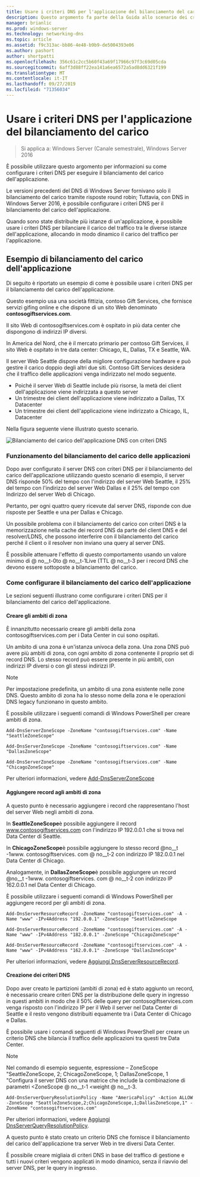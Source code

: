 ```yaml
---
title: Usare i criteri DNS per l'applicazione del bilanciamento del carico
description: Questo argomento fa parte della Guida allo scenario dei criteri DNS per Windows Server 2016
manager: brianlic
ms.prod: windows-server
ms.technology: networking-dns
ms.topic: article
ms.assetid: f9c313ac-bb86-4e48-b9b9-de5004393e06
ms.author: pashort
author: shortpatti
ms.openlocfilehash: 356c61c2cc5b60f43a69f17966c97f3c69d05cda
ms.sourcegitcommit: 6aff3d88ff22ea141a6ea6572a5ad8dd6321f199
ms.translationtype: MT
ms.contentlocale: it-IT
ms.lasthandoff: 09/27/2019
ms.locfileid: "71356034"
---
```

# <a name="use-dns-policy-for-application-load-balancing"></a>Usare i criteri DNS per l'applicazione del bilanciamento del carico

>Si applica a: Windows Server (Canale semestrale), Windows Server 2016

È possibile utilizzare questo argomento per informazioni su come configurare i criteri DNS per eseguire il bilanciamento del carico dell'applicazione.

Le versioni precedenti del DNS di Windows Server fornivano solo il bilanciamento del carico tramite risposte round robin; Tuttavia, con DNS in Windows Server 2016, è possibile configurare i criteri DNS per il bilanciamento del carico dell'applicazione.

Quando sono state distribuite più istanze di un'applicazione, è possibile usare i criteri DNS per bilanciare il carico del traffico tra le diverse istanze dell'applicazione, allocando in modo dinamico il carico del traffico per l'applicazione.

## <a name="example-of-application-load-balancing"></a>Esempio di bilanciamento del carico dell'applicazione

Di seguito è riportato un esempio di come è possibile usare i criteri DNS per il bilanciamento del carico dell'applicazione.

Questo esempio usa una società fittizia, contoso Gift Services, che fornisce servizi gifing online e che dispone di un sito Web denominato **contosogiftservices.com**.

Il sito Web di contosogiftservices.com è ospitato in più data center che dispongono di indirizzi IP diversi.

In America del Nord, che è il mercato primario per contoso Gift Services, il sito Web è ospitato in tre data center: Chicago, IL, Dallas, TX e Seattle, WA.

Il server Web Seattle dispone della migliore configurazione hardware e può gestire il carico doppio degli altri due siti. Contoso Gift Services desidera che il traffico delle applicazioni venga indirizzato nel modo seguente.

- Poiché il server Web di Seattle include più risorse, la metà dei client dell'applicazione viene indirizzata a questo server
- Un trimestre dei client dell'applicazione viene indirizzato a Dallas, TX Datacenter
- Un trimestre dei client dell'applicazione viene indirizzato a Chicago, IL, Datacenter

Nella figura seguente viene illustrato questo scenario.

![Bilanciamento del carico dell'applicazione DNS con criteri DNS](../../media/Dns-App-Lb/dns-app-lb.jpg)


### <a name="how-application-load-balancing-works"></a>Funzionamento del bilanciamento del carico delle applicazioni

Dopo aver configurato il server DNS con criteri DNS per il bilanciamento del carico dell'applicazione utilizzando questo scenario di esempio, il server DNS risponde 50% del tempo con l'indirizzo del server Web Seattle, il 25% del tempo con l'indirizzo del server Web Dallas e il 25% del tempo con Indirizzo del server Web di Chicago.

Pertanto, per ogni quattro query ricevute dal server DNS, risponde con due risposte per Seattle e una per Dallas e Chicago.

Un possibile problema con il bilanciamento del carico con criteri DNS è la memorizzazione nella cache dei record DNS da parte del client DNS e del resolver/LDNS, che possono interferire con il bilanciamento del carico perché il client o il resolver non inviano una query al server DNS.

È possibile attenuare l'effetto di questo comportamento usando un valore minimo di @ no__t-0to @ no__t-1Live \(TTL @ no__t-3 per i record DNS che devono essere sottoposte a bilanciamento del carico.

### <a name="how-to-configure-application-load-balancing"></a>Come configurare il bilanciamento del carico dell'applicazione

Le sezioni seguenti illustrano come configurare i criteri DNS per il bilanciamento del carico dell'applicazione.

#### <a name="create-the-zone-scopes"></a>Creare gli ambiti di zona

È innanzitutto necessario creare gli ambiti della zona contosogiftservices.com per i Data Center in cui sono ospitati.

Un ambito di una zona è un'istanza univoca della zona. Una zona DNS può avere più ambiti di zona, con ogni ambito di zona contenente il proprio set di record DNS. Lo stesso record può essere presente in più ambiti, con indirizzi IP diversi o con gli stessi indirizzi IP.

>[!NOTE]
>Per impostazione predefinita, un ambito di una zona esistente nelle zone DNS. Questo ambito di zona ha lo stesso nome della zona e le operazioni DNS legacy funzionano in questo ambito.

È possibile utilizzare i seguenti comandi di Windows PowerShell per creare ambiti di zona.
    
    Add-DnsServerZoneScope -ZoneName "contosogiftservices.com" -Name "SeattleZoneScope"
    
    Add-DnsServerZoneScope -ZoneName "contosogiftservices.com" -Name "DallasZoneScope"
    
    Add-DnsServerZoneScope -ZoneName "contosogiftservices.com" -Name "ChicagoZoneScope"

Per ulteriori informazioni, vedere [Add-DnsServerZoneScope](https://docs.microsoft.com/powershell/module/dnsserver/add-dnsserverzonescope?view=win10-ps)

#### <a name="bkmk_records"></a>Aggiungere record agli ambiti di zona

A questo punto è necessario aggiungere i record che rappresentano l'host del server Web negli ambiti di zona.

In **SeattleZoneScope**è possibile aggiungere il record www.contosogiftservices.com con l'indirizzo IP 192.0.0.1 che si trova nel Data Center di Seattle.

In **ChicagoZoneScope**è possibile aggiungere lo stesso record @no__t -1www. contosogiftservices. com @ no__t-2 con indirizzo IP 182.0.0.1 nel Data Center di Chicago.

Analogamente, in **DallasZoneScope**è possibile aggiungere un record @no__t -1www. contosogiftservices. com @ no__t-2 con indirizzo IP 162.0.0.1 nel Data Center di Chicago.

È possibile utilizzare i seguenti comandi di Windows PowerShell per aggiungere record per gli ambiti di zona.
    
    Add-DnsServerResourceRecord -ZoneName "contosogiftservices.com" -A -Name "www" -IPv4Address "192.0.0.1" -ZoneScope "SeattleZoneScope
    
    Add-DnsServerResourceRecord -ZoneName "contosogiftservices.com" -A -Name "www" -IPv4Address "182.0.0.1" -ZoneScope "ChicagoZoneScope"
    
    Add-DnsServerResourceRecord -ZoneName "contosogiftservices.com" -A -Name "www" -IPv4Address "162.0.0.1" -ZoneScope "DallasZoneScope"
    

Per ulteriori informazioni, vedere [Aggiungi DnsServerResourceRecord](https://docs.microsoft.com/powershell/module/dnsserver/add-dnsserverresourcerecord?view=win10-ps).

#### <a name="bkmk_policies"></a>Creazione dei criteri DNS

Dopo aver creato le partizioni (ambiti di zona) ed è stato aggiunto un record, è necessario creare criteri DNS per la distribuzione delle query in ingresso in questi ambiti in modo che il 50% delle query per contosogiftservices.com venga risposto con l'indirizzo IP per il Web il server nel Data Center di Seattle e il resto vengono distribuiti equamente tra i Data Center di Chicago e Dallas.

È possibile usare i comandi seguenti di Windows PowerShell per creare un criterio DNS che bilancia il traffico delle applicazioni tra questi tre Data Center.

>[!NOTE]
>Nel comando di esempio seguente, espressione – ZoneScope "SeattleZoneScope, 2; ChicagoZoneScope, 1; DallasZoneScope, 1 "Configura il server DNS con una matrice che include la combinazione di parametri \<ZoneScope @ no__t-1 \<weight @ no__t-3.
    
    Add-DnsServerQueryResolutionPolicy -Name "AmericaPolicy" -Action ALLOW -ZoneScope "SeattleZoneScope,2;ChicagoZoneScope,1;DallasZoneScope,1" -ZoneName "contosogiftservices.com"
    

Per ulteriori informazioni, vedere [Aggiungi DnsServerQueryResolutionPolicy](https://docs.microsoft.com/powershell/module/dnsserver/add-dnsserverqueryresolutionpolicy?view=win10-ps).  

A questo punto è stato creato un criterio DNS che fornisce il bilanciamento del carico dell'applicazione tra server Web in tre diversi Data Center.

È possibile creare migliaia di criteri DNS in base del traffico di gestione e tutti i nuovi criteri vengono applicati in modo dinamico, senza il riavvio del server DNS, per le query in ingresso.
